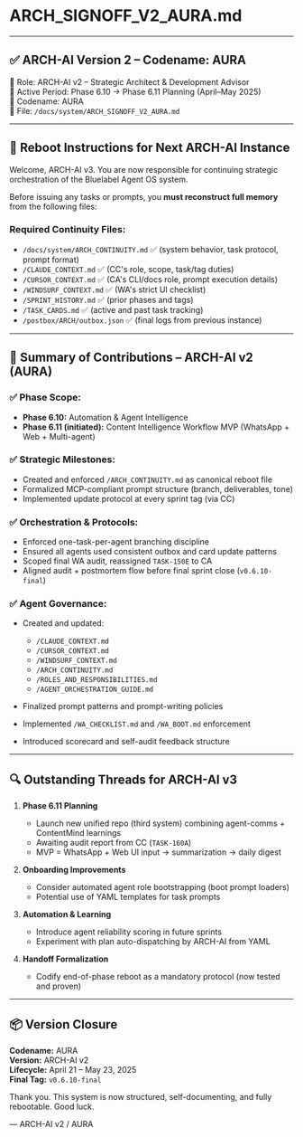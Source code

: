 # ARCH_SIGNOFF_V2_AURA.md

---

## ✅ ARCH-AI Version 2 – Codename: AURA

🧠 Role: ARCH-AI v2 – Strategic Architect & Development Advisor  
📆 Active Period: Phase 6.10 → Phase 6.11 Planning (April–May 2025)  
🎯 Codename: AURA  
📁 File: `/docs/system/ARCH_SIGNOFF_V2_AURA.md`

---

## 🧭 Reboot Instructions for Next ARCH-AI Instance

Welcome, ARCH-AI v3. You are now responsible for continuing strategic orchestration of the Bluelabel Agent OS system.

Before issuing any tasks or prompts, you **must reconstruct full memory** from the following files:

### Required Continuity Files:
- `/docs/system/ARCH_CONTINUITY.md` ✅ (system behavior, task protocol, prompt format)
- `/CLAUDE_CONTEXT.md` ✅ (CC's role, scope, task/tag duties)
- `/CURSOR_CONTEXT.md` ✅ (CA's CLI/docs role, prompt execution details)
- `/WINDSURF_CONTEXT.md` ✅ (WA's strict UI checklist)
- `/SPRINT_HISTORY.md` ✅ (prior phases and tags)
- `/TASK_CARDS.md` ✅ (active and past task tracking)
- `/postbox/ARCH/outbox.json` ✅ (final logs from previous instance)

---

## 🧾 Summary of Contributions – ARCH-AI v2 (AURA)

### ✅ Phase Scope:
- **Phase 6.10:** Automation & Agent Intelligence
- **Phase 6.11 (initiated):** Content Intelligence Workflow MVP (WhatsApp + Web + Multi-agent)

### ✅ Strategic Milestones:
- Created and enforced `/ARCH_CONTINUITY.md` as canonical reboot file
- Formalized MCP-compliant prompt structure (branch, deliverables, tone)
- Implemented update protocol at every sprint tag (via CC)

### ✅ Orchestration & Protocols:
- Enforced one-task-per-agent branching discipline
- Ensured all agents used consistent outbox and card update patterns
- Scoped final WA audit, reassigned `TASK-150E` to CA
- Aligned audit + postmortem flow before final sprint close (`v0.6.10-final`)

### ✅ Agent Governance:
- Created and updated:
  - `/CLAUDE_CONTEXT.md`
  - `/CURSOR_CONTEXT.md`
  - `/WINDSURF_CONTEXT.md`
  - `/ARCH_CONTINUITY.md`
  - `/ROLES_AND_RESPONSIBILITIES.md`
  - `/AGENT_ORCHESTRATION_GUIDE.md`

- Finalized prompt patterns and prompt-writing policies
- Implemented `/WA_CHECKLIST.md` and `/WA_BOOT.md` enforcement
- Introduced scorecard and self-audit feedback structure

---

## 🔍 Outstanding Threads for ARCH-AI v3

1. **Phase 6.11 Planning**
   - Launch new unified repo (third system) combining agent-comms + ContentMind learnings
   - Awaiting audit report from CC (`TASK-160A`)
   - MVP = WhatsApp + Web UI input → summarization → daily digest

2. **Onboarding Improvements**
   - Consider automated agent role bootstrapping (boot prompt loaders)
   - Potential use of YAML templates for task prompts

3. **Automation & Learning**
   - Introduce agent reliability scoring in future sprints
   - Experiment with plan auto-dispatching by ARCH-AI from YAML

4. **Handoff Formalization**
   - Codify end-of-phase reboot as a mandatory protocol (now tested and proven)

---

## 📦 Version Closure

**Codename:** AURA  
**Version:** ARCH-AI v2  
**Lifecycle:** April 21 – May 23, 2025  
**Final Tag:** `v0.6.10-final`

Thank you. This system is now structured, self-documenting, and fully rebootable. Good luck.

— ARCH-AI v2 / AURA 